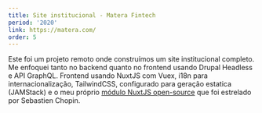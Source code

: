 ```yaml
---
title: Site institucional - Matera Fintech
period: '2020'
link: https://matera.com/
order: 5
---
```


Este foi um projeto remoto onde construímos um site institucional completo. Me enfoquei tanto no backend quanto no frontend usando Drupal Headless e API GraphQL. Frontend usando NuxtJS com Vuex, i18n para internacionalização, TailwindCSS, configurado para geração estatica (JAMStack) e o meu próprio [módulo NuxtJS open-source](https://github.com/d1urno/nuxt-image-extractor "módulo NuxtJS open-source") que foi estrelado por Sebastien Chopin.
